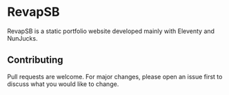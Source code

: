 # RevapSB

RevapSB is a static portfolio website developed mainly with Eleventy and NunJucks.



## Contributing

Pull requests are welcome. For major changes, please open an issue first
to discuss what you would like to change.
